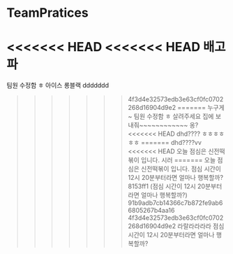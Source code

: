 # TeamPratices
<<<<<<< HEAD
<<<<<<< HEAD
배고파
=======
팀원 수정함 ㅎ
아이스 롱블랙
ddddddd
>>>>>>> 4f3d4e32573edb3e63cf0fc0702268d16904d9e2
=======
누구게~
팀원 수정함 ㅎ
살려주세요
집에 보내줘~~~~~~~~~~~~
옹?
<<<<<<< HEAD
dhd????
ㅎㅎㅎㅎㅎㅎ
=======
dhd????vv
<<<<<<< HEAD
오늘 점심은 신전떡볶이 입니다. 시러 
=======
오늘 점심은 신전떡볶이 입니다.
점심 시간이 12시 20분부터라면 얼마나 행복할까?
>>>>>>> 8153ff1 (점심 시간이 12시 20분부터라면 얼마나 행복할까?)
>>>>>>> 91b9adb7cb14366c7b872fe9ab66805267b4aa16
>>>>>>> 4f3d4e32573edb3e63cf0fc0702268d16904d9e2
라랄라라라라
점심 시간이 12시 20분부터라면 얼마나 행복할까?